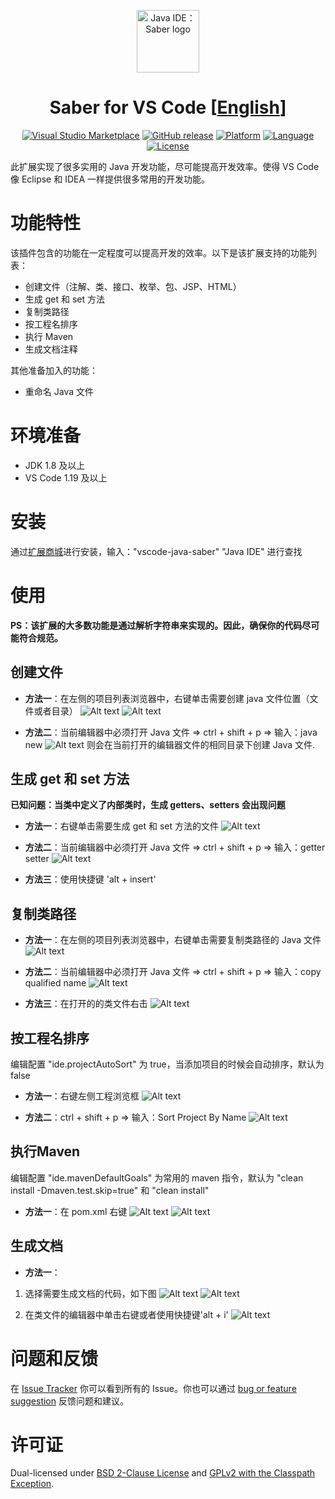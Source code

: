 <p align="center"><a href="https://github.com/jiangdequan/vscode-java-saber" target="_blank" rel="noopener noreferrer"><img width="100" src="https://github.com/jiangdequan/vscode-java-saber/blob/master/logo.jpg" alt="Java IDE：Saber logo"></a></p>

<h1 align="center">Saber for VS Code [<a href="README.md">English</a>]</h1>

<p align="center">
    <a href="https://marketplace.visualstudio.com/items?itemName=YouMayCallMeV.vscode-java-saber"><img alt="Visual Studio Marketplace" src="https://img.shields.io/vscode-marketplace/d/youmaycallmev.vscode-java-saber.svg"/></a>
    <a href="https://github.com/jiangdequan/vscode-java-saber/releases"><img alt="GitHub release" src="https://img.shields.io/github/release/jiangdequan/vscode-java-saber.svg"/></a>
    <a href="javascript:;"><img alt="Platform" src="https://img.shields.io/badge/platform-windows|osx|linux-lightgrey.svg"/></a>
    <a href="javascript:;"><img alt="Language" src="https://img.shields.io/badge/language-javascript-orange.svg"/></a>
    <a href="javascript:;"><img alt="License" src="https://img.shields.io/badge/license-BSD&GPLv2-black.svg"/></a>
</p>

此扩展实现了很多实用的 Java 开发功能，尽可能提高开发效率。使得 VS Code 像 Eclipse 和 IDEA 一样提供很多常用的开发功能。

# 功能特性
该插件包含的功能在一定程度可以提高开发的效率。以下是该扩展支持的功能列表：
* 创建文件（注解、类、接口、枚举、包、JSP、HTML）
* 生成 get 和 set 方法
* 复制类路径
* 按工程名排序
* 执行 Maven
* 生成文档注释

其他准备加入的功能：
* 重命名 Java 文件

# 环境准备
* JDK 1.8 及以上
* VS Code 1.19 及以上

# 安装
通过[扩展商城](https://marketplace.visualstudio.com/)进行安装，输入："vscode-java-saber" "Java IDE" 进行查找

# 使用
__PS：该扩展的大多数功能是通过解析字符串来实现的。因此，确保你的代码尽可能符合规范。__

## 创建文件
* __方法一__：在左侧的项目列表浏览器中，右键单击需要创建 java 文件位置（文件或者目录）
![Alt text](./preview/java.ide.new.method1.step1.png)
![Alt text](./preview/java.ide.new.method1.step2.png)

* __方法二__：当前编辑器中必须打开 Java 文件 => ctrl + shift + p => 输入：java new
![Alt text](./preview/java.ide.new.method2.png)
则会在当前打开的编辑器文件的相同目录下创建 Java 文件.

## 生成 get 和 set 方法
__已知问题：当类中定义了内部类时，生成 getters、setters 会出现问题__
* __方法一__：右键单击需要生成 get 和 set 方法的文件
![Alt text](./preview/java.ide.generate.getter.setter.method1.png)

* __方法二__：当前编辑器中必须打开 Java 文件 => ctrl + shift + p => 输入：getter setter
![Alt text](./preview/java.ide.generate.getter.setter.method2.png)

* __方法三__：使用快捷键 'alt + insert'

## 复制类路径
* __方法一__：在左侧的项目列表浏览器中，右键单击需要复制类路径的 Java 文件
![Alt text](./preview/java.ide.copy.qualified.name.method1.png)

* __方法二__：当前编辑器中必须打开 Java 文件 => ctrl + shift + p => 输入：copy qualified name
![Alt text](./preview/java.ide.copy.qualified.name.method2.png)

* __方法三__：在打开的的类文件右击
![Alt text](./preview/java.ide.copy.qualified.name.method3.png)

## 按工程名排序
编辑配置 "ide.projectAutoSort" 为 true，当添加项目的时候会自动排序，默认为 false

* __方法一__：右键左侧工程浏览框
![Alt text](./preview/java.ide.sort.project.method1.png)

* __方法二__：ctrl + shift + p => 输入：Sort Project By Name
![Alt text](./preview/java.ide.sort.project.method2.png)

## 执行Maven
编辑配置 "ide.mavenDefaultGoals" 为常用的 maven 指令，默认为 "clean install -Dmaven.test.skip=true" 和 "clean install"

* __方法一__：在 pom.xml 右键
![Alt text](./preview/java.ide.run.as.method1.step1.png)
![Alt text](./preview/java.ide.run.as.method1.step2.png)

## 生成文档
* __方法一__：
1. 选择需要生成文档的代码，如下图
![Alt text](./preview/java.ide.generate.docs.method1.step1.1.png)
![Alt text](./preview/java.ide.generate.docs.method1.step1.2.png)

2. 在类文件的编辑器中单击右键或者使用快捷键'alt + i'
![Alt text](./preview/java.ide.generate.docs.method1.step2.1.png)

# 问题和反馈
在 [Issue Tracker](https://github.com/jiangdequan/vscode-java-saber/issues) 你可以看到所有的 Issue。你也可以通过 [bug or feature suggestion](https://github.com/jiangdequan/vscode-java-saber/issues/new) 反馈问题和建议。

# 许可证
Dual-licensed under [BSD 2-Clause License](http://opensource.org/licenses/BSD-2-Clause) and [GPLv2 with the Classpath Exception](http://openjdk.java.net/legal/gplv2+ce.html).